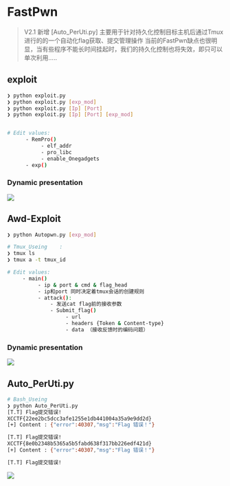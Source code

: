 # FastPwn

> V2.1
> 新增 [Auto_PerUti.py] 
> 主要用于针对持久化控制目标主机后通过Tmux进行的的一个自动化flag获取、提交管理操作
> 当前的FastPwn缺点也很明显，当有些程序不能长时间挂起时，我们的持久化控制也将失效，即只可以单次利用.....

## exploit
```bash
❯ python exploit.py 
❯ python exploit.py [exp_mod] 
❯ python exploit.py [Ip] [Port]
❯ python exploit.py [Ip] [Port] [exp_mod]


# Edit values:
      - RemPro()
           - elf_addr
           - pro_libc
           - enable_Onegadgets
      - exp()
```

### Dynamic presentation

![](https://github.com/da1sy/da1sy/raw/master/exploit.gif)



## Awd-Exploit

```bash
❯ python Autopwn.py [exp_mod] 

# Tmux_Useing    : 
❯ tmux ls
❯ tmux a -t tmux_id

# Edit values:
     - main()
          - ip & port & cmd & flag_head
          - ip和port 同时决定着tmux会话的创建规则
          - attack():
              - 发送cat flag前的接收参数
              - Submit_flag()
                   - url
                   - headers {Token & Content-type}
                   - data （接收反馈时的编码问题）

```

### Dynamic presentation

![](https://github.com/da1sy/da1sy/raw/master/auto_pwn.gif)


## Auto_PerUti.py
```bash
# Bash_Useing
❯ python Auto_PerUti.py 
[T.T] Flag提交错误!
XCCTF{22ee2bc5dcc3afe1255e1db441004a35a9e9dd2d}
[+] Content : {"error":40307,"msg":"Flag 错误！"}

[T.T] Flag提交错误!
XCCTF{8e0b2348b5365a5b5fabd638f317bb226edf421d}
[+] Content : {"error":40307,"msg":"Flag 错误！"}

[T.T] Flag提交错误!
```
![](https://gitee.com/oneda1sy/da1sy_picture/raw/master/img/20211015185128.png)
